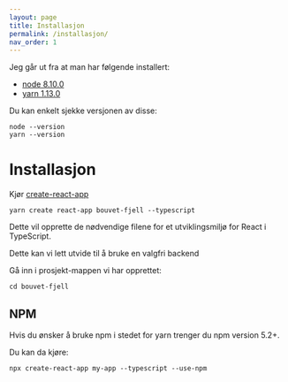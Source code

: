 ```yaml
---
layout: page
title: Installasjon
permalink: /installasjon/
nav_order: 1
---
```


Jeg går ut fra at man har følgende installert:

- [node 8.10.0](https://nodejs.org)
- [yarn 1.13.0](https://yarnpkg.com/lang/en/docs/install/)

Du kan enkelt sjekke versjonen av disse:

    node --version
    yarn --version

# Installasjon

Kjør [create-react-app](https://github.com/facebook/create-react-app)

    yarn create react-app bouvet-fjell --typescript

Dette vil opprette de nødvendige filene for et utviklingsmiljø for React
i TypeScript.

Dette kan vi lett utvide til å bruke en valgfri backend

Gå inn i prosjekt-mappen vi har opprettet:

    cd bouvet-fjell

## NPM

Hvis du ønsker å bruke npm i stedet for yarn trenger du npm version 5.2+.

Du kan da kjøre:

    npx create-react-app my-app --typescript --use-npm
